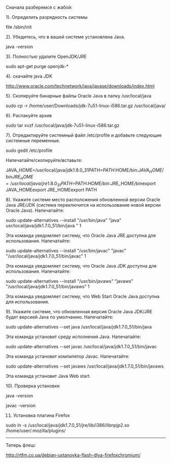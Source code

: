 Сначала разберемся с жабой:

1). Определить разрядность системы

file /sbin/init

2). Убедитесь, что в вашей системе установлена Java.

java -version

3). Полностью удалите OpenJDK/JRE

sudo apt-get purge openjdk-*

4). скачайте java JDK

http://www.oracle.com/technetwork/java/javase/downloads/index.html

5). Скопируйте бинарные файлы Oracle Java в папку /usr/local/java

sudo cp -r /home/user/Downloads/jdk-7u51-linux-i586.tar.gz /usr/local/java/

6). Распакуйте архив

sudo tar xvzf /usr/local/java/jdk-7u51-linux-i586.tar.gz

7). Отредактируйте системный файл /etc/profile и добавьте следующие системные переменные.

sudo gedit /etc/profile

Напечатайте/скопируйте/вставьте:

JAVA_HOME=/usr/local/java/jdk1.8.0_31PATH=$PATH:$HOME/bin:$JAVA_HOME/binJRE_HOME=/usr/local/java/jre1.8.0_31PATH=$PATH:$HOME/bin:$JRE_HOME/binexport JAVA_HOMEexport JRE_HOMEexport PATH

8). Укажите системе место расположения обновленной версии Oracle Java JRE/JDK (система переключится на использование новой версии Oracle Java). Напечатайте:

sudo update-alternatives --install "/usr/bin/java" "java" usr/local/java/jdk1.7.0_51/bin/java " 1

Эта команда уведомляет систему, что Oracle Java JRE доступна для использования. Напечатайте:

sudo update-alternatives --install "/usr/bin/javac" "javac" "/usr/local/java/jdk1.7.0_51/bin/javac" 1

Эта команда уведомляет систему, что Oracle Java JDK доступна для использования. Напечатайте:

sudo update-alternatives --install "/usr/bin/javaws" "javaws" "/usr/local/java/jdk1.7.0_51/bin/javaws" 1

Эта команда уведомляет систему, что Web Start Oracle Java доступна для использования.

9). Укажите системе, что обновленная версия Oracle Java JDK/JRE будет версией Java по умолчанию. Напечатайте:

sudo update-alternatives --set java /usr/local/java/jdk1.7.0_51/bin/java

Эта команда установит среду исполнения Java. Напечатайте:

sudo update-alternatives --set javac /usr/local/java/jdk1.7.0_51/bin/javac

Эта команда установит компилятор Javac. Напечатайте:

sudo update-alternatives --set javaws /usr/local/java/jdk1.7.0_51/bin/javaws

Эта команда установит Java Web start.

10). Проверка установки

java -version

javac -version

11) Установка плагина Firefox

sudo ln -s /usr/local/java/jdk1.7.0_51/jre/lib/i386/libnpjp2.so /home/user/.mozilla/plugins/

- -----

Теперь флеш:

http://rtfm.co.ua/debian-ustanovka-flash-dlya-firefoxchromium/
